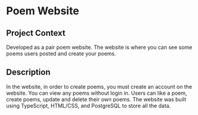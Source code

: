 # Poem Website 
## Project Context
Developed as a pair poem website. The website is where you can see some poems users posted and create your poems.

## Description
In the website, in order to create poems, you must create an account on the website. You can view any poems without login in. Users can like a poem, create poems, update and delete their own poems. The website was built using TypeScript, HTML/CSS, and PostgreSQL to store all the data.
